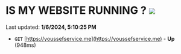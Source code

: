 # IS MY WEBSITE RUNNING ? [![](https://img.shields.io/static/v1?label=Sponsor&message=%E2%9D%A4&logo=GitHub&color=%23fe8e86)](https://github.com/sponsors/<username>)

Last updated: **1/6/2024, 5:10:25 PM**

- `GET` [https://youssefservice.me](https://youssefservice.me) - **Up** (948ms)
